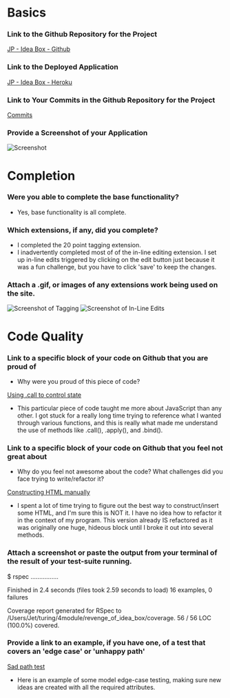 # Basics

### Link to the Github Repository for the Project
[JP - Idea Box - Github](https://github.com/jwperry/ruby-submissions)

### Link to the Deployed Application
[JP - Idea Box - Heroku](https://jp-turing-idea-box.herokuapp.com/)

### Link to Your Commits in the Github Repository for the Project
[Commits](https://github.com/jwperry/revenge_of_idea_box/commits/master)

### Provide a Screenshot of your Application
![Screenshot](http://i.imgur.com/qkWPPQu.png)

# Completion

### Were you able to complete the base functionality?
* Yes, base functionality is all complete.

### Which extensions, if any, did you complete?
* I completed the 20 point tagging extension.
* I inadvertently completed most of of the in-line editing extension. I set up in-line edits triggered by clicking on the edit button just because it was a fun challenge, but you have to click 'save' to keep the changes.

### Attach a .gif, or images of any extensions work being used on the site.
![Screenshot of Tagging](http://i.imgur.com/ESh57cd.png)
![Screenshot of In-Line Edits](http://i.imgur.com/vGJAptz.png)

# Code Quality

### Link to a specific block of your code on Github that you are proud of
* Why were you proud of this piece of code?

[Using .call to control state](https://github.com/jwperry/revenge_of_idea_box/blob/062285ab59f915e3006e264efb6023197136b6ac/app/assets/javascripts/tag-filter.js#L16-L31)
  * This particular piece of code taught me more about JavaScript than any other. I got stuck for a really long time trying to reference what I wanted through various functions, and this is really what made me understand the use of methods like .call(), .apply(), and .bind().

### Link to a specific block of your code on Github that you feel not great about
* Why do you feel not awesome about the code? What challenges did you face trying to write/refactor it?

[Constructing HTML manually](https://github.com/jwperry/revenge_of_idea_box/blob/062285ab59f915e3006e264efb6023197136b6ac/app/assets/javascripts/list-ideas.js.erb#L48-L72)
  * I spent a lot of time trying to figure out the best way to construct/insert some HTML, and I'm sure this is NOT it. I have no idea how to refactor it in the context of my program. This version already IS refactored as it was originally one huge, hideous block until I broke it out into several methods.

### Attach a screenshot or paste the output from your terminal of the result of your test-suite running.

$ rspec
................

Finished in 2.4 seconds (files took 2.59 seconds to load)
16 examples, 0 failures

Coverage report generated for RSpec to /Users/Jet/turing/4module/revenge_of_idea_box/coverage. 56 / 56 LOC (100.0%) covered.

### Provide a link to an example, if you have one, of a test that covers an 'edge case' or 'unhappy path'
[Sad path test](https://github.com/jwperry/revenge_of_idea_box/blob/062285ab59f915e3006e264efb6023197136b6ac/spec/models/idea_spec.rb#L13-L31)
  * Here is an example of some model edge-case testing, making sure new ideas are created with all the required attributes.